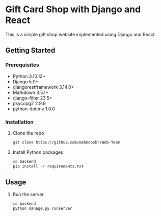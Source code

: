 Gift Card Shop with Django and React
==========================================
This is a simple gift shop website implemented using Django and React.

## Getting Started
### Prerequisites
- Python 3.10.12+
- Django 5.0+
- djangorestframework 3.14.0+
- Markdown 3.5.1+
- django-filter 23.5+
- psycopg2 2.9.9
- python-dotenv 1.0.0

### Installation
1. Clone the repo
   ```sh
   git clone https://github.com/mahnooshr/Web-Team
    ```
2. Install Python packages
    ```sh
    cd backend
    pip install -r requirements.txt
    ```

## Usage
1. Run the server
    ```sh
    cd backend
    python manage.py runserver
    ```


